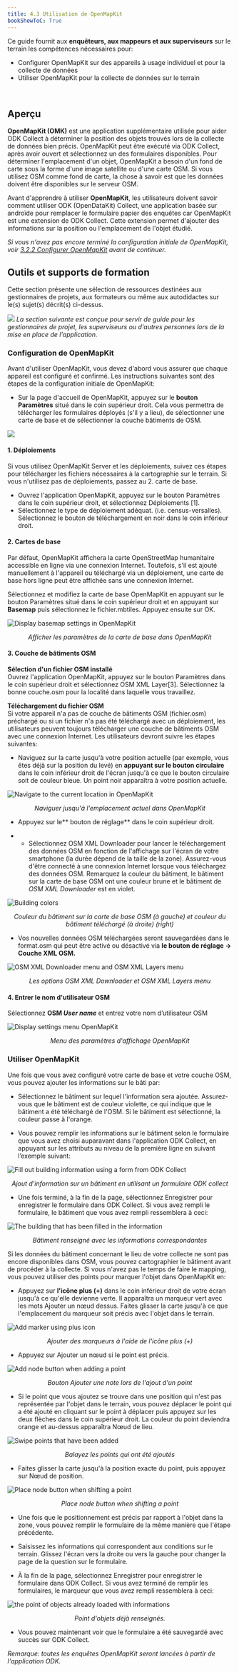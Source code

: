 ```yaml
---
title: 4.3 Utilisation de OpenMapKit
bookShowToC: True
---
```


Ce guide fournit aux **enquêteurs, aux mappeurs et aux superviseurs** sur le terrain les compétences nécessaires pour:

*   Configurer OpenMapKit sur des appareils à usage individuel et pour la collecte de données
*   Utiliser OpenMapKit pour la collecte de données sur le terrain

<br>

## Aperçu
**OpenMapKit (OMK)** est une application supplémentaire utilisée pour aider ODK Collect à déterminer la position des objets trouvés lors de la collecte de données bien précis. OpenMapKit peut être exécuté via ODK Collect, après avoir ouvert et sélectionnez un des formulaires disponibles. Pour déterminer l'emplacement d'un objet, OpenMapKit a besoin d'un fond de carte sous la forme d'une image satellite ou d'une carte OSM. Si vous utilisez OSM comme fond de carte, la chose à savoir est que les données doivent être disponibles sur le serveur OSM. 

Avant d'apprendre à utiliser **OpenMapKit**, les utilisateurs doivent savoir comment utiliser ODK (OpenDataKit) Collect, une application basée sur androïde pour remplacer le formulaire papier des enquêtes car OpenMapKit est une extension de ODK Collect. Cette extension permet d'ajouter des informations sur la position ou l'emplacement de l'objet étudié.

*Si vous n'avez pas encore terminé la configuration initiale de OpenMapKit, voir [3.2.2 Configurer OpenMapKit](https://hotosm.github.io/toolbox/pages/data-collection-and-field-mapping/3.2.2_setting_up_omk/) avant de continuer.*


## Outils et supports de formation
Cette section présente une sélection de ressources destinées aux gestionnaires de projets, aux formateurs ou même aux autodidactes sur le(s) sujet(s) décrit(s) ci-dessus.

![](/images/fr_guide_icons/fr_learning_icon_wide.PNG)
*La section suivante est conçue pour servir de guide pour les gestionnaires de projet, les superviseurs ou d'autres personnes lors de la mise en place de l'application.*

### Configuration de OpenMapKit

Avant d'utiliser OpenMapKit, vous devez d'abord vous assurer que chaque appareil est configuré et confirmé. Les instructions suivantes sont des étapes de la configuration initiale de OpenMapKit:

*   Sur la page d'accueil de OpenMapKit, appuyez sur le **bouton Paramètres** situé dans le coin supérieur droit. Cela vous permettra de télécharger les formulaires déployés (s'il y a lieu), de sélectionner une carte de base et de sélectionner la couche bâtiments de OSM.
  
![](/images/using-omk/omk_set-up.PNG)

#### 1. Déploiements
Si vous utilisez OpenMapKit Server et les déploiements, suivez ces étapes pour télécharger les fichiers nécessaires à la cartographie sur le terrain. Si vous n'utilisez pas de déploiements, passez au 2. carte de base.

*   Ouvrez l'application OpenMapKit, appuyez sur le bouton Paramètres dans le coin supérieur droit, et sélectionnez Déploiements [1].
*   Sélectionnez le type de déploiement adéquat. (i.e. census-versalles). Sélectionnez le bouton de téléchargement en noir dans le coin inférieur droit.

#### 2. Cartes de base 

Par défaut, OpenMapKit affichera la carte OpenStreetMap humanitaire accessible en ligne via une connexion Internet. Toutefois, s'il est ajouté manuellement à l'appareil ou téléchargé via un déploiement, une carte de base hors ligne peut être affichée sans une connexion Internet. 

Sélectionnez et modifiez la carte de base OpenMapKit en appuyant sur le bouton Paramètres situé dans le coin supérieur droit et en appuyant sur **Basemap** puis sélectionnez le fichier.mbtiles. Appuyez ensuite sur OK.

![Display basemap settings in OpenMapKit](/images/using-omk/0304_omk_basemap.png)
<p align="center"><i>Afficher les paramètres de la carte de base dans OpenMapKit</i></p>


#### 3. Couche de bâtiments OSM

**Sélection d'un fichier OSM installé** <br>
Ouvrez l'application OpenMapKit, appuyez sur le bouton Paramètres dans le coin supérieur droit et sélectionnez OSM XML Layer[3]. Sélectionnez la bonne couche.osm pour la localité dans laquelle vous travaillez.

**Téléchargement du fichier OSM** <br>
Si votre appareil n'a pas de couche de bâtiments OSM (fichier.osm) préchargé ou si un fichier n'a pas été téléchargé avec un déploiement, les utilisateurs peuvent toujours télécharger une couche de bâtiments OSM avec une connexion Internet. Les utilisateurs devront suivre les étapes suivantes: 

   *   Naviguez sur la carte jusqu'à votre position actuelle (par exemple, vous êtes déjà sur la position du levé) en **appuyant sur le bouton circulaire** dans le coin inférieur droit de l'écran jusqu'à ce que le bouton circulaire soit de couleur bleue. Un point noir apparaîtra à votre position actuelle.

![Navigate to the current location in OpenMapKit](/images/using-omk/0305_omk_location.png)
<p align="center"><i>Naviguer jusqu'à l'emplacement actuel dans OpenMapKit</i></p>

   *   Appuyez sur le** bouton de réglage** dans le coin supérieur droit.
   
   *   *   Sélectionnez OSM XML Downloader pour lancer le téléchargement des données OSM en fonction de l'affichage sur l'écran de votre smartphone (la durée dépend de la taille de la zone). Assurez-vous d'être connecté à une connexion Internet lorsque vous téléchargez des données OSM. Remarquez la couleur du bâtiment, le bâtiment sur la carte de base OSM ont une couleur brune et le bâtiment de _OSM XML Downloader_ est en violet.


![Building colors](/images/using-omk/0306_warna_bangunan.png)
<p align="center"><i>Couleur du bâtiment sur la carte de base OSM (à gauche) et couleur du bâtiment téléchargé (à droite) (right)</i></p>

   *   Vos nouvelles données OSM téléchargées seront sauvegardées dans le format.osm qui peut être activé ou désactivé via **le bouton de réglage → Couche XML OSM.**

![OSM XML Downloader menu and OSM XML Layers menu](/images/using-omk/0307_xml_layer.png)
<p align="center"><i>Les options OSM XML Downloader et OSM XML Layers menu</i></p>
    
#### 4. Entrer le nom d'utilisateur OSM

   Sélectionnez **OSM _User name_** et entrez votre nom d’utilisateur OSM

![Display settings menu OpenMapKit](/images/using-omk/0302_setting_omk.png)
<p align="center"><i>Menu des paramètres d'affichage OpenMapKit</i></p>


### Utiliser OpenMapKit

Une fois que vous avez configuré votre carte de base et votre couche OSM, vous pouvez ajouter les informations sur le bâti par:

   *   Sélectionnez le bâtiment sur lequel l'information sera ajoutée. Assurez-vous que le bâtiment est de couleur violette, ce qui indique que le bâtiment a été téléchargé de l'OSM. Si le bâtiment est sélectionné, la couleur passe à l'orange.
  
   *   Vous pouvez remplir les informations sur le bâtiment selon le formulaire que vous avez choisi auparavant dans l'application ODK Collect, en appuyant sur les attributs au niveau de la première ligne en suivant l’exemple suivant:

![Fill out building information using a form from ODK Collect](/images/using-omk/0308_mengisi_form_omk.png)
<p align="center"><i>Ajout d’information sur un bâtiment en utilisant un formulaire ODK collect</i></p>

   *   Une fois terminé, à la fin de la page, sélectionnez Enregistrer pour enregistrer le formulaire dans ODK Collect. Si vous avez rempli le formulaire, le bâtiment que vous avez rempli ressemblera à ceci:

![The building that has been filled in the information](/images/using-omk/0309_tag_bangunan_omk.png)
<p align="center"><i>Bâtiment renseigné avec les informations correspondantes</i></p>  


Si les données du bâtiment concernant le lieu de votre collecte ne sont pas encore disponibles dans OSM, vous pouvez cartographier le bâtiment avant de procéder à la collecte. Si vous n'avez pas le temps de faire le mapping, vous pouvez utiliser des points pour marquer l'objet dans OpenMapKit en:
  
   *   Appuyez sur **l'icône plus (+)** dans le coin inférieur droit de votre écran jusqu'à ce qu'elle devienne verte. Il apparaîtra un marqueur vert avec les mots Ajouter un nœud dessus. Faites glisser la carte jusqu'à ce que l'emplacement du marqueur soit précis avec l'objet dans le terrain.

![Add marker using plus icon](/images/using-omk/0310_add_node_omk.png)
<p align="center"><i>Ajouter des marqueurs à l'aide de l'icône plus (+)</i></p>

   *   Appuyez sur Ajouter un nœud si le point est précis.

![Add node button when adding a point](/images/using-omk/0311_tombol_add_node.png)
<p align="center"><i>Bouton Ajouter une note lors de l'ajout d'un point</i></p>

   *   Si le point que vous ajoutez se trouve dans une position qui n'est pas représentée par l'objet dans le terrain, vous pouvez déplacer le point qui a été ajouté en cliquant sur le point à déplacer puis appuyez sur les deux flèches dans le coin supérieur droit. La couleur du point deviendra orange et au-dessus apparaîtra Nœud de lieu.
     
 ![Swipe points that have been added](/images/using-omk/0312_menggeser_node.png)
 <p align="center"><i>Balayez les points qui ont été ajoutés</i></p>

   *   Faites glisser la carte jusqu'à la position exacte du point, puis appuyez sur Nœud de position.

![Place node button when shifting a point](/images/using-omk/0313_place_node.png)
<p align="center"><i>Place node button when shifting a point</i></p>
    
   *   Une fois que le positionnement est précis par rapport à l'objet dans la zone, vous pouvez remplir le formulaire de la même manière que l'étape précédente.
  
   *   Saisissez les informations qui correspondent aux conditions sur le terrain. Glissez l'écran vers la droite ou vers la gauche pour changer la page de la question sur le formulaire.

   *   À la fin de la page, sélectionnez Enregistrer pour enregistrer le formulaire dans ODK Collect. Si vous avez terminé de remplir les formulaires, le marqueur que vous avez rempli ressemblera à ceci:

![the point of objects already loaded with informations](/images/using-omk/0314_finished_tag.png)
<p align="center"><i>Point d'objets déjà renseignés.</i></p>

   *   Vous pouvez maintenant voir que le formulaire a été sauvegardé avec succès sur ODK Collect.
   
*Remarque: toutes les enquêtes OpenMapKit seront lancées à partir de l'application ODK.*
